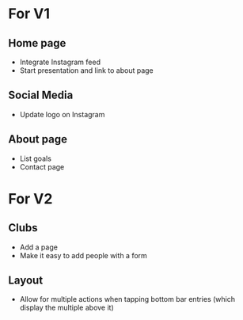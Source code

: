# For V1

## Home page
* Integrate Instagram feed
* Start presentation and link to about page

## Social Media
* Update logo on Instagram

## About page
* List goals
* Contact page

# For V2

## Clubs
* Add a page
* Make it easy to add people with a form

## Layout
* Allow for multiple actions when tapping bottom bar entries (which display the multiple above it)
